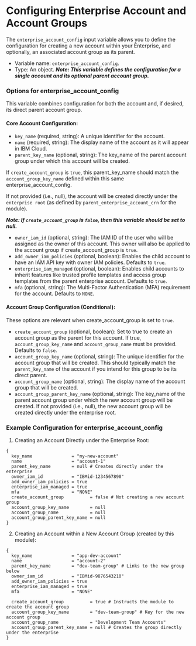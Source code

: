 # Configuring Enterprise Account and Account Groups

The `enterprise_account_config` input variable allows you to define the configuration for creating a new account within your Enterprise, and optionally, an associated account group as its parent.

- Variable name: `enterprise_account_config`.
- Type: An object.
***Note: This variable defines the configuration for a single account and its optional parent account group.***

### Options for enterprise_account_config

This variable combines configuration for both the account and, if desired, its direct parent account group.

#### Core Account Configuration:

- `key_name` (required, string): A unique identifier for the account.
- `name` (required, string): The display name of the account as it will appear in IBM Cloud.
- `parent_key_name` (optional, string): The key_name of the parent account group under which this account will be created.

If `create_account_group` is `true`, this parent_key_name should match the `account_group_key_name` defined within this same enterprise_account_config.

If not provided (i.e., null), the account will be created directly under the `enterprise root` (as defined by `parent_enterprise_account_crn` for the module).

***Note: If `create_account_group` is `false`, then this variable should be set to null.***

- `owner_iam_id` (optional, string): The IAM ID of the user who will be assigned as the owner of this account. This owner will also be applied to the account group if create_account_group is `true`.
- `add_owner_iam_policies` (optional, boolean): Enables the child account to have an IAM API key with owner IAM policies. Defaults to `true`.
- `enterprise_iam_managed` (optional, boolean): Enables child accounts to inherit features like trusted profile templates and access group templates from the parent enterprise account. Defaults to `true`.
- `mfa` (optional, string): The Multi-Factor Authentication (MFA) requirement for the account. Defaults to `NONE`.

#### Account Group Configuration (Conditional):

These options are relevant when create_account_group is set to `true`.
- `create_account_group` (optional, boolean): Set to true to create an account group as the parent for this account. If true, `account_group_key_name` and `account_group_name` must be provided. Defaults to `false`.
- `account_group_key_name` (optional, string): The unique identifier for the account group that will be created. This should typically match the `parent_key_name` of the account if you intend for this group to be its direct parent.
- `account_group_name` (optional, string): The display name of the account group that will be created.
- `account_group_parent_key_name` (optional, string): The key_name of the parent account group under which the new account group will be created. If not provided (i.e., null), the new account group will be created directly under the enterprise root.

### Example Configuration for enterprise_account_config

1. Creating an Account Directly under the Enterprise Root:

```hcl
{
  key_name               = "my-new-account"
  name                   = "account-1"
  parent_key_name        = null # Creates directly under the enterprise
  owner_iam_id           = "IBMid-1234567890"
  add_owner_iam_policies = true
  enterprise_iam_managed = true
  mfa                    = "NONE"
  create_account_group          = false # Not creating a new account group
  account_group_key_name        = null
  account_group_name            = null
  account_group_parent_key_name = null
}
```

2. Creating an Account within a New Account Group (created by this module):

```hcl
{
  key_name               = "app-dev-account"
  name                   = "account-2"
  parent_key_name        = "dev-team-group" # Links to the new group below
  owner_iam_id           = "IBMid-9876543210"
  add_owner_iam_policies = true
  enterprise_iam_managed = true
  mfa                    = "NONE"

  create_account_group          = true # Instructs the module to create the account group
  account_group_key_name        = "dev-team-group" # Key for the new account group
  account_group_name            = "Development Team Accounts"
  account_group_parent_key_name = null # Creates the group directly under the enterprise
}
```
